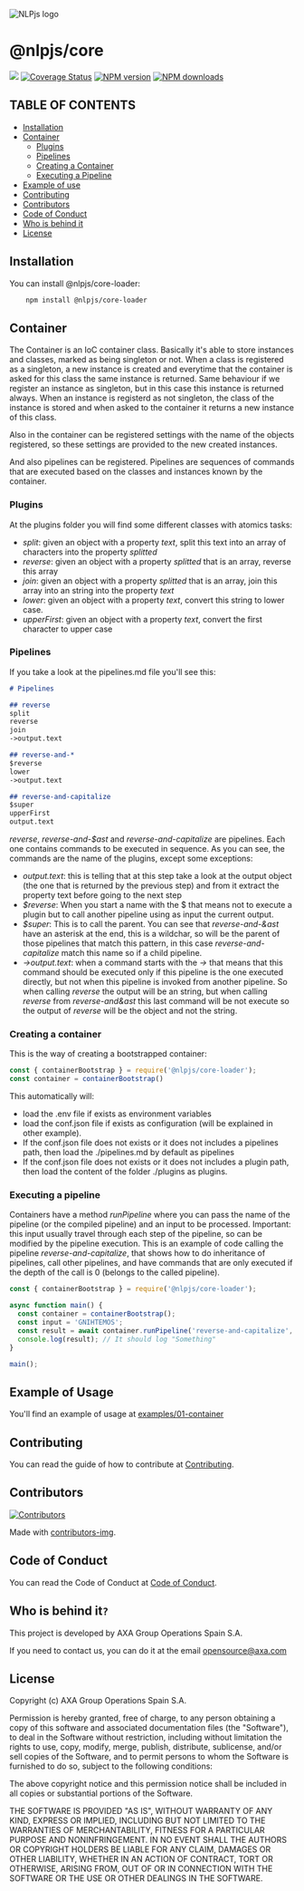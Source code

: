 ![NLPjs logo](../../screenshots/nlplogo.gif)

# @nlpjs/core

[![](https://github.com/axa-group/nlp.js/actions/workflows/node.js.yml/badge.svg?branch=master)](https://github.com/axa-group/nlp.js/actions/workflows/node.js.yml)
[![Coverage Status](https://coveralls.io/repos/github/axa-group/nlp.js/badge.svg?branch=master)](https://coveralls.io/github/axa-group/nlp.js?branch=master)
[![NPM version](https://img.shields.io/npm/v/node-nlp.svg?style=flat)](https://www.npmjs.com/package/node-nlp)
[![NPM downloads](https://img.shields.io/npm/dm/node-nlp.svg?style=flat)](https://www.npmjs.com/package/node-nlp)

## TABLE OF CONTENTS

<!--ts-->

- [Installation](#installation)
- [Container](#container)
  - [Plugins](#plugins)
  - [Pipelines](#pipelines)
  - [Creating a Container](#creating-a-container)
  - [Executing a Pipeline](#executing-a-pipeline)
- [Example of use](#example-of-use)
- [Contributing](#contributing)
- [Contributors](#contributors)
- [Code of Conduct](#code-of-conduct)
- [Who is behind it](#who-is-behind-it)
- [License](#license.md)
  <!--te-->

## Installation

You can install @nlpjs/core-loader:

```bash
    npm install @nlpjs/core-loader
```

## Container

The Container is an IoC container class. Basically it's able to store instances and classes, marked as being singleton or not.
When a class is registered as a singleton, a new instance is created and everytime that the container is asked for this class the same instance is returned. Same behaviour if we register an instance as singleton, but in this case this instance is returned always.
When an instance is registerd as not singleton, the class of the instance is stored and when asked to the container it returns a new instance of this class.

Also in the container can be registered settings with the name of the objects registered, so these settings are provided to the new created instances.

And also pipelines can be registered. Pipelines are sequences of commands that are executed based on the classes and instances known by the container.

### Plugins

At the plugins folder you will find some different classes with atomics tasks:

- *split*: given an object with a property _text_, split this text into an array of characters into the property _splitted_
- *reverse*: given an object with a property _splitted_ that is an array, reverse this array
- *join*: given an object with a property _splitted_ that is an array, join this array into an string into the property _text_
- *lower*: given an object with a property _text_, convert this string to lower case.
- *upperFirst*: given an object with a property _text_, convert the first character to upper case

### Pipelines

If you take a look at the pipelines.md file you'll see this:

```markdown
# Pipelines

## reverse
split
reverse
join
->output.text

## reverse-and-*
$reverse
lower
->output.text

## reverse-and-capitalize
$super
upperFirst
output.text
```

*reverse*, *reverse-and-$ast* and *reverse-and-capitalize* are pipelines. Each one contains commands to be executed in sequence. As you can see, the commands are the name of the plugins, except some exceptions:

- *output.text*: this is telling that at this step take a look at the output object (the one that is returned by the previous step) and from it extract the property text before going to the next step
- *$reverse*: When you start a name with the $ that means not to execute a plugin but to call another pipeline using as input the current output.
- *$super*: This is to call the parent. You can see that *reverse-and-&ast* have an asterisk at the end, this is a wildchar, so will be the parent of those pipelines that match this pattern, in this case *reverse-and-capitalize* match this name so if a child pipeline.
- *->output.text*: when a command starts with the *->* that means that this command should be executed only if this pipeline is the one executed directly, but not when this pipeline is invoked from another pipeline. So when calling *reverse* the output will be an string, but when calling *reverse* from *reverse-and&ast* this last command will be not execute so the output of *reverse* will be the object and not the string.

### Creating a container

This is the way of creating a bootstrapped container:

```javascript
const { containerBootstrap } = require('@nlpjs/core-loader');
const container = containerBootstrap()
```

This automatically will:

- load the .env file if exists as environment variables
- load the conf.json file if exists as configuration (will be explained in other example).
- If the conf.json file does not exists or it does not includes a pipelines path, then load the ./pipelines.md by default as pipelines
- If the conf.json file does not exists or it does not includes a plugin path, then load the content of the folder ./plugins as plugins.

### Executing a pipeline

Containers have a method *runPipeline* where you can pass the name of the pipeline (or the compiled pipeline) and an input to be processed.
Important: this input usually travel through each step of the pipeline, so can be modified by the pipeline execution.
This is an example of code calling the pipeline *reverse-and-capitalize*, that shows how to do inheritance of pipelines, call other pipelines, and have commands that are only executed if the depth of the call is 0 (belongs to the called pipeline).

```javascript
const { containerBootstrap } = require('@nlpjs/core-loader');

async function main() {
  const container = containerBootstrap();
  const input = 'GNIHTEMOS';
  const result = await container.runPipeline('reverse-and-capitalize', input);
  console.log(result); // It should log "Something"
}

main();
```

## Example of Usage

You'll find an example of usage at [examples/01-container](../../examples/01-container/README.md)

## Contributing

You can read the guide of how to contribute at [Contributing](../../CONTRIBUTING.md).

## Contributors

[![Contributors](https://contributors-img.firebaseapp.com/image?repo=axa-group/nlp.js)](https://github.com/axa-group/nlp.js/graphs/contributors)

Made with [contributors-img](https://contributors-img.firebaseapp.com).

## Code of Conduct

You can read the Code of Conduct at [Code of Conduct](../../CODE_OF_CONDUCT.md).

## Who is behind it`?`

This project is developed by AXA Group Operations Spain S.A.

If you need to contact us, you can do it at the email opensource@axa.com

## License

Copyright (c) AXA Group Operations Spain S.A.

Permission is hereby granted, free of charge, to any person obtaining
a copy of this software and associated documentation files (the
"Software"), to deal in the Software without restriction, including
without limitation the rights to use, copy, modify, merge, publish,
distribute, sublicense, and/or sell copies of the Software, and to
permit persons to whom the Software is furnished to do so, subject to
the following conditions:

The above copyright notice and this permission notice shall be
included in all copies or substantial portions of the Software.

THE SOFTWARE IS PROVIDED "AS IS", WITHOUT WARRANTY OF ANY KIND,
EXPRESS OR IMPLIED, INCLUDING BUT NOT LIMITED TO THE WARRANTIES OF
MERCHANTABILITY, FITNESS FOR A PARTICULAR PURPOSE AND
NONINFRINGEMENT. IN NO EVENT SHALL THE AUTHORS OR COPYRIGHT HOLDERS BE
LIABLE FOR ANY CLAIM, DAMAGES OR OTHER LIABILITY, WHETHER IN AN ACTION
OF CONTRACT, TORT OR OTHERWISE, ARISING FROM, OUT OF OR IN CONNECTION
WITH THE SOFTWARE OR THE USE OR OTHER DEALINGS IN THE SOFTWARE.
